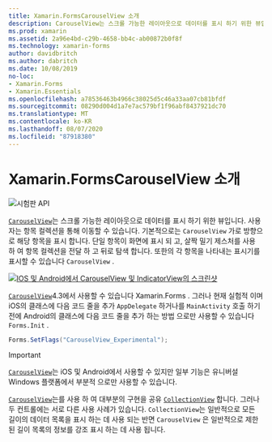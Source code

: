 ```yaml
---
title: Xamarin.FormsCarouselView 소개
description: CarouselView는 스크롤 가능한 레이아웃으로 데이터를 표시 하기 위한 뷰입니다. 사용자는 항목 컬렉션을 통해 이동할 수 있습니다.
ms.prod: xamarin
ms.assetid: 2a96e4bd-c29b-4658-bb4c-ab00872b0f8f
ms.technology: xamarin-forms
author: davidbritch
ms.author: dabritch
ms.date: 10/08/2019
no-loc:
- Xamarin.Forms
- Xamarin.Essentials
ms.openlocfilehash: a78536463b4966c38025d5c46a33aa07cb81bfdf
ms.sourcegitcommit: 08290d004d1a7e7ac579bf1f96abf8437921dc70
ms.translationtype: MT
ms.contentlocale: ko-KR
ms.lasthandoff: 08/07/2020
ms.locfileid: "87918380"
---
```

# <a name="no-locxamarinforms-carouselview-introduction"></a>Xamarin.FormsCarouselView 소개

![시험판 API](~/media/shared/preview.png)

[`CarouselView`](xref:Xamarin.Forms.CarouselView)는 스크롤 가능한 레이아웃으로 데이터를 표시 하기 위한 뷰입니다. 사용자는 항목 컬렉션을 통해 이동할 수 있습니다. 기본적으로는 `CarouselView` 가로 방향으로 해당 항목을 표시 합니다. 단일 항목이 화면에 표시 되 고, 살짝 밀기 제스처를 사용 하 여 항목 컬렉션을 전달 하 고 뒤로 탐색 합니다. 또한의 각 항목을 나타내는 표시기를 표시할 수 있습니다 `CarouselView` .

[![IOS 및 Android에서 CarouselView 및 IndicatorView의 스크린샷](populate-data-images/indicators.png "IndicatorView 원")](populate-data-images/indicators-large.png#lightbox "IndicatorView 원")

[`CarouselView`](xref:Xamarin.Forms.CarouselView)4.3에서 사용할 수 있습니다 Xamarin.Forms . 그러나 현재 실험적 이며 iOS의 클래스에 다음 코드 줄을 추가 `AppDelegate` 하거나를 `MainActivity` 호출 하기 전에 Android의 클래스에 다음 코드 줄을 추가 하는 방법 으로만 사용할 수 있습니다 `Forms.Init` .

```csharp
Forms.SetFlags("CarouselView_Experimental");
```

> [!IMPORTANT]
> [`CarouselView`](xref:Xamarin.Forms.CarouselView)는 iOS 및 Android에서 사용할 수 있지만 일부 기능은 유니버설 Windows 플랫폼에서 부분적 으로만 사용할 수 있습니다.

[`CarouselView`](xref:Xamarin.Forms.CarouselView)는를 사용 하 여 대부분의 구현을 공유 [`CollectionView`](xref:Xamarin.Forms.CollectionView) 합니다. 그러나 두 컨트롤에는 서로 다른 사용 사례가 있습니다. `CollectionView`는 일반적으로 모든 길이의 데이터 목록을 표시 하는 데 사용 되는 반면 `CarouselView` 은 일반적으로 제한 된 길이 목록의 정보를 강조 표시 하는 데 사용 됩니다.
